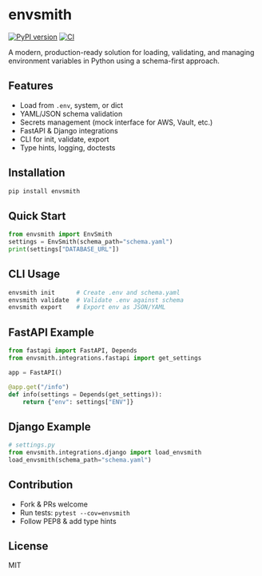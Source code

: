 # envsmith

[![PyPI version](https://badge.fury.io/py/envsmith.svg)](https://badge.fury.io/py/envsmith)
[![CI](https://github.com/PeymanSohi/envsmith/actions/workflows/publish.yml/badge.svg)](https://github.com/PeymanSohi/envsmith/actions/workflows/publish.yml)

A modern, production-ready solution for loading, validating, and managing environment variables in Python using a schema-first approach.

## Features
- Load from `.env`, system, or dict
- YAML/JSON schema validation
- Secrets management (mock interface for AWS, Vault, etc.)
- FastAPI & Django integrations
- CLI for init, validate, export
- Type hints, logging, doctests

## Installation
```bash
pip install envsmith
```

## Quick Start
```python
from envsmith import EnvSmith
settings = EnvSmith(schema_path="schema.yaml")
print(settings["DATABASE_URL"])
```

## CLI Usage
```bash
envsmith init      # Create .env and schema.yaml
envsmith validate  # Validate .env against schema
envsmith export    # Export env as JSON/YAML
```

## FastAPI Example
```python
from fastapi import FastAPI, Depends
from envsmith.integrations.fastapi import get_settings

app = FastAPI()

@app.get("/info")
def info(settings = Depends(get_settings)):
    return {"env": settings["ENV"]}
```

## Django Example
```python
# settings.py
from envsmith.integrations.django import load_envsmith
load_envsmith(schema_path="schema.yaml")
```

## Contribution
- Fork & PRs welcome
- Run tests: `pytest --cov=envsmith`
- Follow PEP8 & add type hints

## License
MIT
